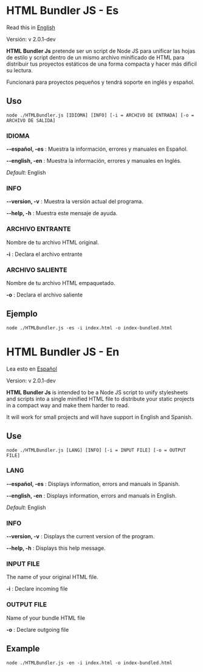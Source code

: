 # HTML Bundler JS - Es

Read this in [English](#html-bundler-js---en)

Versión: v 2.0.1-dev

**HTML Bundler Js** pretende ser un script de Node JS para unificar las hojas de estilo y script dentro de un mismo archivo minificado de HTML para distribuir tus proyectos estáticos de una forma compacta y hacer más dificil su lectura.

Funcionará para proyectos pequeños y tendrá soporte en inglés y español.

## Uso

```shell
node ./HTMLBundler.js [IDIOMA] [INFO] [-i = ARCHIVO DE ENTRADA] [-o = ARCHIVO DE SALIDA]
```

### IDIOMA
**--español, -es** : Muestra la información, errores y manuales en Español.

**--english, -en** : Muestra la información, errores y manuales en Inglés.

*Default:* English

### INFO
**--version, -v** : Muestra la versión actual del programa.

**--help, -h** : Muestra este mensaje de ayuda.

### ARCHIVO ENTRANTE
Nombre de tu archivo HTML original.

**-i** : Declara el archivo entrante

### ARCHIVO SALIENTE
Nombre de tu archivo HTML empaquetado.

**-o** : Declara el archivo saliente

## Ejemplo
```shell
node ./HTMLBundler.js -es -i index.html -o index-bundled.html
```

# HTML Bundler JS - En

Lea esto en [Español](#html-bundler-js---es)

Version: v 2.0.1-dev

**HTML Bundler Js** is intended to be a Node JS script to unify stylesheets and scripts into a single minified HTML file to distribute your static projects in a compact way and make them harder to read.

It will work for small projects and will have support in English and Spanish.

## Use

```shell
node ./HTMLBundler.js [LANG] [INFO] [-i = INPUT FILE] [-o = OUTPUT FILE]
```

### LANG
**--español, -es** : Displays information, errors and manuals in Spanish.

**--english, -en** : Displays information, errors and manuals in English.

*Default:* English

### INFO
**--version, -v** : Displays the current version of the program.

**--help, -h** : Displays this help message.

### INPUT FILE
The name of your original HTML file.

**-i** : Declare incoming file

### OUTPUT FILE
Name of your bundle HTML file

**-o** : Declare outgoing file

## Example
```shell
node ./HTMLBundler.js -en -i index.html -o index-bundled.html
```